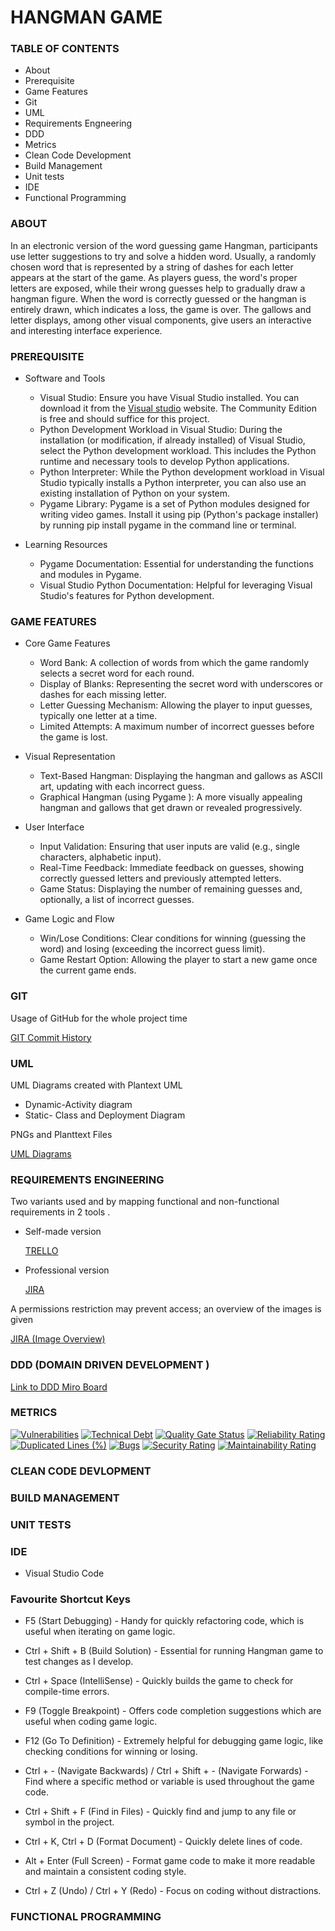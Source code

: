 # HANGMAN GAME

### TABLE OF CONTENTS 
- About
- Prerequisite
- Game Features
- Git
- UML
- Requirements Engneering
- DDD
- Metrics
- Clean Code Development
- Build Management
- Unit tests
- IDE
- Functional Programming
  
### ABOUT
In an electronic version of the word guessing game Hangman, participants use letter suggestions to try and solve a hidden word. Usually, a randomly chosen word that is represented by a string of dashes for each letter appears at the start of the game. As players guess, the word's proper letters are exposed, while their wrong guesses help to gradually draw a hangman figure. When the word is correctly guessed or the hangman is entirely drawn, which indicates a loss, the game is over. The gallows and letter displays, among other visual components, give users an interactive and interesting interface experience.

### PREREQUISITE
- Software and Tools
   - Visual Studio: Ensure you have Visual Studio installed. You can download it from the [Visual studio](https://visualstudio.microsoft.com/) website.
     The Community Edition is free and should suffice for this project.
   - Python Development Workload in Visual Studio: During the installation (or modification, if already installed) of Visual Studio,
     select the Python development workload. This includes the Python runtime and necessary tools to develop Python applications.
   - Python Interpreter: While the Python development workload in Visual Studio typically installs a Python interpreter,
      you can also use an existing installation of Python on your system.
   - Pygame Library: Pygame is a set of Python modules designed for writing video games. Install it using pip (Python's package installer)
     by running pip install pygame in the command line or terminal.
     
- Learning Resources
  - Pygame Documentation: Essential for understanding the functions and modules in Pygame.
  - Visual Studio Python Documentation: Helpful for leveraging Visual Studio's features for Python development.
    
### GAME FEATURES
- Core Game Features
  - Word Bank: A collection of words from which the game randomly selects a secret word for each round.
  - Display of Blanks: Representing the secret word with underscores or dashes for each missing letter.
  - Letter Guessing Mechanism: Allowing the player to input guesses, typically one letter at a time.
  - Limited Attempts: A maximum number of incorrect guesses before the game is lost.

- Visual Representation
   - Text-Based Hangman: Displaying the hangman and gallows as ASCII art, updating with each incorrect guess.
   - Graphical Hangman (using Pygame ): A more visually appealing hangman and gallows that get drawn or revealed progressively.
     
- User Interface
   - Input Validation: Ensuring that user inputs are valid (e.g., single characters, alphabetic input).
   - Real-Time Feedback: Immediate feedback on guesses, showing correctly guessed letters and previously attempted letters.
   - Game Status: Displaying the number of remaining guesses and, optionally, a list of incorrect guesses.
     
- Game Logic and Flow
   - Win/Lose Conditions: Clear conditions for winning (guessing the word) and losing (exceeding the incorrect guess limit).
   - Game Restart Option: Allowing the player to start a new game once the current game ends.

### GIT
Usage of GitHub for the whole project time

[GIT Commit History](https://github.com/Ninitharam/Ninitharam/commits/91513ffed749415ea4d3a1662572b54d90d0fdd1)

### UML
UML Diagrams created with Plantext UML

+ Dynamic-Activity diagram
+ Static- Class and Deployment Diagram

PNGs and Planttext Files

[UML Diagrams](https://github.com/Ninitharam/Ninitharam/tree/origin/UML%20Diagrams%20Link)

### REQUIREMENTS ENGINEERING
Two variants used and by mapping functional and non-functional requirements in 2 tools .

- Self-made version
    
  [TRELLO](https://trello.com/b/7pobofqu/hangman-game)
  
- Professional version 
  
  [JIRA](https://softwaredevelopmentproject.atlassian.net/jira/software/projects/HG/boards/3)

 A permissions restriction may prevent access; an overview of the images is given

 [JIRA (Image Overview)](https://github.com/Ninitharam/Ninitharam/tree/origin/JIRA)

 
### DDD (DOMAIN DRIVEN DEVELOPMENT )

[Link to DDD Miro Board ](https://miro.com/app/board/uXjVN9lL9H8=/?share_link_id=452751581660)
### METRICS
[![Vulnerabilities](https://sonarcloud.io/api/project_badges/measure?project=Ninitharam_Ninitharam&metric=vulnerabilities)](https://sonarcloud.io/summary/new_code?id=Ninitharam_Ninitharam)
[![Technical Debt](https://sonarcloud.io/api/project_badges/measure?project=Ninitharam_Ninitharam&metric=sqale_index)](https://sonarcloud.io/summary/new_code?id=Ninitharam_Ninitharam)
[![Quality Gate Status](https://sonarcloud.io/api/project_badges/measure?project=Ninitharam_Ninitharam&metric=alert_status)](https://sonarcloud.io/summary/new_code?id=Ninitharam_Ninitharam)
[![Reliability Rating](https://sonarcloud.io/api/project_badges/measure?project=Ninitharam_Ninitharam&metric=reliability_rating)](https://sonarcloud.io/summary/new_code?id=Ninitharam_Ninitharam)
[![Duplicated Lines (%)](https://sonarcloud.io/api/project_badges/measure?project=Ninitharam_Ninitharam&metric=duplicated_lines_density)](https://sonarcloud.io/summary/new_code?id=Ninitharam_Ninitharam)
[![Bugs](https://sonarcloud.io/api/project_badges/measure?project=Ninitharam_Ninitharam&metric=bugs)](https://sonarcloud.io/summary/new_code?id=Ninitharam_Ninitharam)
[![Security Rating](https://sonarcloud.io/api/project_badges/measure?project=Ninitharam_Ninitharam&metric=security_rating)](https://sonarcloud.io/summary/new_code?id=Ninitharam_Ninitharam)
[![Maintainability Rating](https://sonarcloud.io/api/project_badges/measure?project=Ninitharam_Ninitharam&metric=sqale_rating)](https://sonarcloud.io/summary/new_code?id=Ninitharam_Ninitharam)
### CLEAN CODE DEVLOPMENT
### BUILD MANAGEMENT
### UNIT TESTS
### IDE 
+ Visual Studio Code
  
### Favourite Shortcut Keys

+ F5 (Start Debugging) - Handy for quickly refactoring code, which is useful when iterating on game logic.

+ Ctrl + Shift + B (Build Solution) - Essential for running  Hangman game to test changes as I develop.

+ Ctrl + Space (IntelliSense) - Quickly builds the game to check for compile-time errors.

+ F9 (Toggle Breakpoint) - Offers code completion suggestions which are useful when coding game logic.

+ F12 (Go To Definition) - Extremely helpful for debugging game logic, like checking conditions for winning or losing.

+ Ctrl + - (Navigate Backwards) / Ctrl + Shift + - (Navigate Forwards) - Find where a specific method or variable is used throughout the game code.

+ Ctrl + Shift + F (Find in Files) - Quickly find and jump to any file or symbol in the project.

+ Ctrl + K, Ctrl + D (Format Document) - Quickly delete lines of code.

+ Alt + Enter (Full Screen) - Format game code to make it more readable and maintain a consistent coding style.

+ Ctrl + Z (Undo) / Ctrl + Y (Redo) - Focus on coding without distractions.

### FUNCTIONAL PROGRAMMING
  
